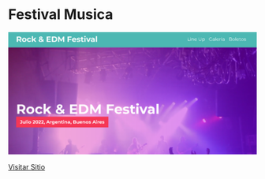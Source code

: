 <h1>Festival Musica</h1>

<img src="https://raw.githubusercontent.com/Lucianosc9927/CursoFullStackUdemy/main/FestivalMusica/Captura.PNG" alt="Festival Musica Preview">

<a href="https://cfl-festival-scl.netlify.app/" target="_blank">Visitar Sitio</a>
